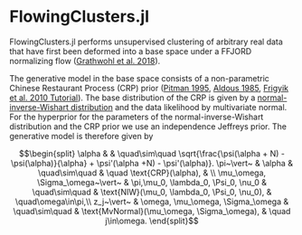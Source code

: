 # FlowingClusters.jl

FlowingClusters.jl performs unsupervised clustering of arbitrary real data that have first been deformed into a base space under a FFJORD normalizing flow ([Grathwohl et al. 2018](https://arxiv.org/abs/1810.01367)).

The generative model in the base space consists of a non-parametric Chinese Restaurant Process (CRP) prior ([Pitman 1995](https://doi.org/10.1007%2FBF01213386), [Aldous 1985](https://doi.org/10.1007%2FBFb0099421), [Frigyik et al. 2010 Tutorial](https://web.archive.org/web/20190327085650/https://pdfs.semanticscholar.org/775e/5727f5df0cb9bf834af2ea2548a696c27a38.pdf)). The base distribution of the CRP is given by a [normal-inverse-Wishart distribution](https://en.wikipedia.org/wiki/Normal-inverse-Wishart_distribution) and the data likelihood by multivariate normal. For the hyperprior for the parameters of the normal-inverse-Wishart distribution and the CRP prior we use an independence Jeffreys prior. The generative model is therefore given by
```math
\begin{split}
\alpha & & \quad\sim\quad \sqrt{\frac{\psi(\alpha + N) - \psi(\alpha)}{\alpha} + \psi'(\alpha +N) - \psi'(\alpha)}.

\pi~\vert~ & \alpha & \quad\sim\quad & \quad \text{CRP}(\alpha), & \\
\mu_\omega, \Sigma_\omega~\vert~ & \pi,\mu_0, \lambda_0, \Psi_0, \nu_0 & \quad\sim\quad & \text{NIW}(\mu_0, \lambda_0, \Psi_0, \nu_0), & \quad\omega\in\pi,\\
z_j~\vert~ & \omega, \mu_\omega, \Sigma_\omega & \quad\sim\quad & \text{MvNormal}(\mu_\omega, \Sigma_\omega), & \quad j\in\omega.
\end{split}
```